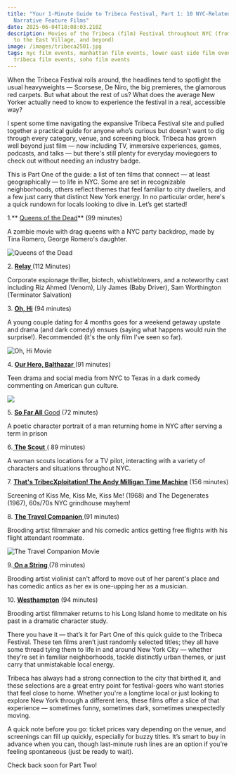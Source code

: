 ```yaml
---
title: "Your 1-Minute Guide to Tribeca Festival, Part 1: 10 NYC-Related
  Narrative Feature Films"
date: 2025-06-04T18:08:03.210Z
description: Movies of the Tribeca (film) Festival throughout NYC (from Tribeca
  to the East Village, and beyond)
image: /images/tribeca2501.jpg
tags: nyc film events, manhattan film events, lower east side film events,
  tribeca film events, soho film events
---
```

When the Tribeca Festival rolls around, the headlines tend to spotlight the usual heavyweights — Scorsese, De Niro, the big premieres, the glamorous red carpets. But what about the rest of us? What does the average New Yorker actually need to know to experience the festival in a real, accessible way?

I spent some time navigating the expansive Tribeca Festival site and pulled together a practical guide for anyone who’s curious but doesn’t want to dig through every category, venue, and screening block. Tribeca has grown well beyond just film — now including TV, immersive experiences, games, podcasts, and talks — but there's still plenty for everyday moviegoers to check out without needing an industry badge.

This is Part One of the guide: a list of ten films that connect — at least geographically — to life in NYC. Some are set in recognizable neighborhoods, others reflect themes that feel familiar to city dwellers, and a few just carry that distinct New York energy. In no particular order, here's a quick rundown for locals looking to dive in. Let’s get started! 

1﻿.** [Queens of the Dead](https://www.tribecafilm.com/films/queens-of-the-dead-2025)** (99 minutes)

A﻿ zombie movie with drag queens with a NYC party backdrop, made by Tina Romero, George Romero's daughter.

![Queens of the Dead](/images/queens.png "Queens of the Dead")

2﻿. **[Relay ](https://www.tribecafilm.com/films/relay-2025)**(112 Minutes)

C﻿orporate espionage thriller, biotech, whistleblowers, and a noteworthy cast including Riz Ahmed (Venom), Lily James (Baby Driver), Sam Worthington (Terminator Salvation)

3﻿. **[Oh, Hi](https://www.tribecafilm.com/films/oh-hi-2025)** (94 minutes)

A﻿ young couple dating for 4 months goes for a weekend getaway upstate and drama (and dark comedy) ensues (saying what happens would ruin the surprise!). Recommended (it's the only film I've seen so far).

![Oh, Hi Movie](/images/ohhi.png "Oh, Hi Movie")

4﻿. [**Our Hero, Balthazar** ](https://www.tribecafilm.com/films/our-hero-balthazar-2025)(91 minutes)

T﻿een drama and social media from NYC to Texas in a dark comedy commenting on American gun culture.

![](/images/balthazar.png)

5﻿. [**So Far All** Good](https://www.tribecafilm.com/films/so-far-all-good-2025) (72 minutes)

A﻿ poetic character portrait of a man returning home in NYC after serving a term in prison

6﻿.[ **The Scout** ](https://www.tribecafilm.com/films/scout-2025)( 89 minutes)

A﻿ woman scouts locations for a TV pilot, interacting with a variety of characters and situations throughout NYC.

7﻿. **[That's TribecXploitation! The Andy Milligan Time Machine](https://www.tribecafilm.com/films/that-s-tribecxploitation-the-andy-milligan-time-machine-2025)** (156 minutes)

S﻿creening of Kiss Me, Kiss Me, Kiss Me! (1968) and The Degenerates (1967), 60s/70s NYC grindhouse mayhem!

8﻿. [**The Travel Companion** ](https://www.tribecafilm.com/films/travel-companion-2025)(91 minutes) 

B﻿rooding artist filmmaker and his comedic antics getting free flights with his flight attendant roommate.

![The Travel Companion Movie](/images/tribeca2501.jpg "The Travel Companion Movie")

9﻿.**[ On a String ](https://www.tribecafilm.com/films/on-a-string-2025)**(78 minutes)

B﻿rooding artist violinist can't afford to move out of her parent's place and has comedic antics as her ex is one-upping her as a musician. 

1﻿0. **[Westhampton](https://www.tribecafilm.com/films/westhampton-2025)** (94 minutes)

B﻿rooding artist filmmaker returns to his Long Island home to meditate on his past in a dramatic character study.

There you have it — that’s it for Part One of this quick guide to the Tribeca Festival. These ten films aren’t just randomly selected titles; they all have some thread tying them to life in and around New York City — whether they’re set in familiar neighborhoods, tackle distinctly urban themes, or just carry that unmistakable local energy.

Tribeca has always had a strong connection to the city that birthed it, and these selections are a great entry point for festival-goers who want stories that feel close to home. Whether you're a longtime local or just looking to explore New York through a different lens, these films offer a slice of that experience — sometimes funny, sometimes dark, sometimes unexpectedly moving.

A quick note before you go: ticket prices vary depending on the venue, and screenings can fill up quickly, especially for buzzy titles. It’s smart to buy in advance when you can, though last-minute rush lines are an option if you’re feeling spontaneous (just be ready to wait).

Check back soon for Part Two!